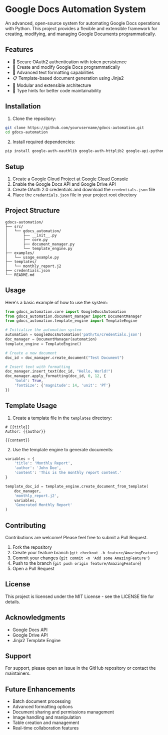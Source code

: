 # Google Docs Automation System

An advanced, open-source system for automating Google Docs operations with Python. This project provides a flexible and extensible framework for creating, modifying, and managing Google Documents programmatically.

## Features

- 🔐 Secure OAuth2 authentication with token persistence
- 📄 Create and modify Google Docs programmatically
- 🎨 Advanced text formatting capabilities
- 📋 Template-based document generation using Jinja2
- 🔧 Modular and extensible architecture
- 📝 Type hints for better code maintainability

## Installation

1. Clone the repository:
```bash
git clone https://github.com/yourusername/gdocs-automation.git
cd gdocs-automation
```

2. Install required dependencies:
```bash
pip install google-auth-oauthlib google-auth-httplib2 google-api-python-client jinja2
```

## Setup

1. Create a Google Cloud Project at [Google Cloud Console](https://console.cloud.google.com)
2. Enable the Google Docs API and Google Drive API
3. Create OAuth 2.0 credentials and download the `credentials.json` file
4. Place the `credentials.json` file in your project root directory

## Project Structure

```
gdocs-automation/
├── src/
│   └── gdocs_automation/
│       ├── __init__.py
│       ├── core.py
│       ├── document_manager.py
│       └── template_engine.py
├── examples/
│   └── usage_example.py
├── templates/
│   └── monthly_report.j2
├── credentials.json
└── README.md
```

## Usage

Here's a basic example of how to use the system:

```python
from gdocs_automation.core import GoogleDocsAutomation
from gdocs_automation.document_manager import DocumentManager
from gdocs_automation.template_engine import TemplateEngine

# Initialize the automation system
automation = GoogleDocsAutomation('path/to/credentials.json')
doc_manager = DocumentManager(automation)
template_engine = TemplateEngine()

# Create a new document
doc_id = doc_manager.create_document("Test Document")

# Insert text with formatting
doc_manager.insert_text(doc_id, "Hello, World!")
doc_manager.apply_formatting(doc_id, 0, 12, {
    'bold': True,
    'fontSize': {'magnitude': 14, 'unit': 'PT'}
})
```

## Template Usage

1. Create a template file in the `templates` directory:

```jinja
# {{title}}
Author: {{author}}

{{content}}
```

2. Use the template engine to generate documents:

```python
variables = {
    'title': 'Monthly Report',
    'author': 'John Doe',
    'content': 'This is the monthly report content.'
}

template_doc_id = template_engine.create_document_from_template(
    doc_manager,
    'monthly_report.j2',
    variables,
    'Generated Monthly Report'
)
```

## Contributing

Contributions are welcome! Please feel free to submit a Pull Request.

1. Fork the repository
2. Create your feature branch (`git checkout -b feature/AmazingFeature`)
3. Commit your changes (`git commit -m 'Add some AmazingFeature'`)
4. Push to the branch (`git push origin feature/AmazingFeature`)
5. Open a Pull Request

## License

This project is licensed under the MIT License - see the LICENSE file for details.

## Acknowledgments

- Google Docs API
- Google Drive API
- Jinja2 Template Engine

## Support

For support, please open an issue in the GitHub repository or contact the maintainers.

## Future Enhancements

- Batch document processing
- Advanced formatting options
- Document sharing and permissions management
- Image handling and manipulation
- Table creation and management
- Real-time collaboration features